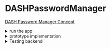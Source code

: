 # DASHPasswordManager

[DASH Password Manager Concept](https://docs.google.com/document/d/e/2PACX-1vQ89VBwYm5t59Dg6eZlfoI33Ul5I3hu6EYboM4maz4oLZ8C3Hd2ubsH26JKT9eWhJn4I-OT_rzBAYbf/pub)

<details>
<summary markdown="span">run the app</summary>

- first install ionic:
	- 
	- ``` npm install -g @ionic/cli	``` 

- run inside your browser:
	-
	- you need a terminal or an IDE like webstom, where you have opened to projekt directory
	- ``` cd passwordmanager/ ```
	- ``` npm install ```
	- ``` ionic serve```
	
- run on your phone (only android is considered now):
	-
	- you need to have a working android studio environment on your pc
	- you need a terminal or an IDE like webstom, where you have opened to projekt directory
	- ``` cd passwordmanager/ ```
	- ``` npm install ``` (if you dont have done it before)
	- ``` ionic build ```
	- add in capacitor.config.json path of android studio like: "linuxAndroidStudioPath": "/snap/android-studio/current/android-studio/bin/studio.sh",
	- ``` ionic cap add android ```
	- ``` ionic cap open android ```
	- then android studio will be open and you can start the app on your device or emulator of choice

</details>

<details>
<summary markdown="span">prototype implementation</summary>
	
 - out of scope:
	 - 
	 - sharing passwords. (asymmetric cryptography)
	 - local storage of passwords
	 - fancy user-functionalities (for example, 20-character password without special characters.)
 - what we implement:
	 - 
	 - store Passwords in Dash Drive
	 - multi-device access (we implement with Ionic, so we can easily create Android-, IOS-App and Browser Extension)
	 - GUI with react
 - functionalities to be expected:
	 - 
	 - store passwords
	 - read all stored passwords 
	 - sign in with only one mnemonic
		 - choose between any desired existing identity or create a new one
			 - (We don't want to create a mnemonic, for the same reasons as Whatsdapp, so everything related to money is outsourced.)
	 - cryptographic part
		 - create and get specific hardend key (specify path)
		 - derive symmetric key using sha-512
		 - fill the payload so that it can be AES encrypted
		 - use a random number generator to generate an input vector
		 - symmetric encryption using AES-256-CBC for deriving a symmetric key 
		 - symmetric encryption using AES-256-GCM for contract encryption
 - data contract:
	 - 
	 - owner: to reference data (is implicitly given)
	 - index: for identifying the path for the key.
	 - input vector: for AES-256-GCM
	 - authentication Tag: for AES-256-GCM
	 - encrypted payload
	 - contractId: 7m3ZYqYUyJpYUYbPAgWNBP2fcW6agLRxP9U2c6xfjpGV
	 ```
	{
        "passwordmanager": {
            "indices": [
                {
                    "properties": [
                        {"index": "asc"},
                        {"$ownerId": "asc"}
                    ],
                    "unique": true
                },
                {
                    "properties": [
                        {"$ownerId": "asc"}
                    ]
                }
            ],
            "properties": {
                "inputVector": {
                    "type": "array",
                    "byteArray": true,
                    "minItems": 12,
                    "maxItems": 12
                },
                "authenticationTag": {
                    "type": "array",
                    "byteArray": true,
                    "minItems": 16,
                    "maxItems": 16
                },
                "payload":{
                    "type": "array",
                    "byteArray": true,
                    "minItems": 15,
                    "maxItems": 150
                },
                "index": {
                    "type": "integer",
                    "minimum": 0,
                    "maximum": 2147483000
                }
            },
            "additionalProperties": false,
            "required": ["index", "inputVector", "authenticationTag", "payload"]
           }
         }
	 ```
	 
 - problems we need to address:
	 - 
	 - payload padding
	 - concept for the indexing of the data (which branch of the wallet etc.)
	 - good random number generator / SHA-512, AES-256-CBC implementation
 
 - technologie stack
 	- 
	- ionic with react https://ionicframework.com/docs/react/quickstart
	- https://nodejs.org/api/crypto.html for crypto and rng (also trezor linked this lib in their slip-16)
	- https://www.npmjs.com/package/dash to connect with Dash and for key derivation and so on
 
 - architecture
 	-
	- ![alt text](https://github.com/PanzerknackerR/DASHPasswordManager/blob/main/doc/pictures/prototyp_architecture.png)

</details>

<details>
<summary markdown="span">Testing backend</summary>	
Because of Assertion Error Bug you have to test the localstorage via GUI and the drive backend via backendCLI
	
- Localstorage:
	- Look at run the app section above and run the app
	- When creating a password uncheck "upload to drive"!
	- After restarting the app, the saved password should be seen.
- Drive:
        - Go to ``` /passwordmanager ```
        - ``` npm install ```
	- Requirements: Mnemonic with identity!
	- Go to ``` /backendCLI ```
	- run ``` npm install ```
	- run ``` node BackendCLI.js ```
	- When 502 Error while uploading, please restart the CLI
</details>
